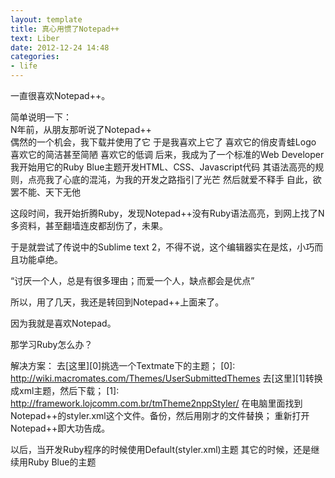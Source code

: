 ```yaml
---
layout: template
title: 真心用惯了Notepad++
text: Liber
date: 2012-12-24 14:48
categories:
- life
---
```


一直很喜欢Notepad++。  

简单说明一下：  
	N年前，从朋友那听说了Notepad++  
	偶然的一个机会，我下载并使用了它
	于是我喜欢上它了
	喜欢它的俏皮青蛙Logo
	喜欢它的简洁甚至简陋
	喜欢它的低调
	后来，我成为了一个标准的Web Developer  
	我开始用它的Ruby Blue主题开发HTML、CSS、Javascript代码
	其语法高亮的规则，点亮我了心底的混沌，为我的开发之路指引了光芒
	然后就爱不释手
	自此，欲罢不能、天下无他
	
这段时间，我开始折腾Ruby，发现Notepad++没有Ruby语法高亮，到网上找了N多资料，甚至翻墙连皮都刮伤了，未果。

于是就尝试了传说中的Sublime text 2，不得不说，这个编辑器实在是炫，小巧而且功能卓绝。

“讨厌一个人，总是有很多理由；而爱一个人，缺点都会是优点”

所以，用了几天，我还是转回到Notepad++上面来了。

因为我就是喜欢Notepad。

那学习Ruby怎么办？

解决方案：
去[这里][0]挑选一个Textmate下的主题；
[0]: http://wiki.macromates.com/Themes/UserSubmittedThemes
去[这里][1]转换成xml主题，然后下载；
[1]: http://framework.lojcomm.com.br/tmTheme2nppStyler/
在电脑里面找到Notepad++的styler.xml这个文件。备份，然后用刚才的文件替换；
重新打开Notepad++即大功告成。

以后，当开发Ruby程序的时候使用Default(styler.xml)主题
其它的时候，还是继续用Ruby Blue的主题


